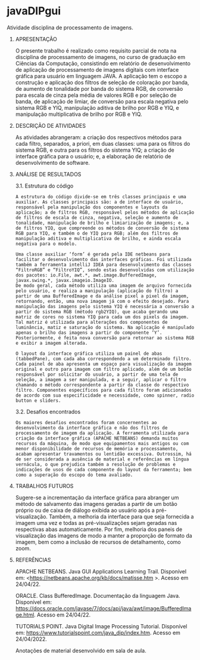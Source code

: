 # javaDIPgui
 Atividade disciplina de processamento de imagens.

1.	APRESENTAÇÃO

    O presente trabalho é realizado como requisito parcial de nota na disciplina de processamento de imagens, no curso de graduação em Ciências da Computação, consistindo em relatório de desenvolvimento de aplicação de processamento de imagens digitais com interface gráfica para usuário em linguagem JAVA. A aplicação tem o escopo a construção e aplicação dos filtros de seleção de coloração por banda, de aumento de tonalidade por banda do sistema RGB, de conversão para escala de cinza pela média de valores RGB e por seleção de banda, de aplicação de limiar, de conversão para escala negativa pelo sistema RGB e YIQ, manipulação aditiva de brilho por RGB e YIQ, e manipulação multiplicativa de brilho por RGB e YIQ.

2.	DESCRIÇÃO DE ATIVIDADES

    As atividades abrangeram: a criação dos respectivos métodos para cada filtro, separados, a priori, em duas classes: uma para os filtros do sistema RGB, e outra para os filtros do sistema YIQ; a criação de interface gráfica para o usuário; e, a elaboração de relatório de desenvolvimento de software.

3.	ANÁLISE DE RESULTADOS

    3.1.	Estrutura do código
    
        A estrutura do código divide-se em três classes principais e uma auxiliar. As classes principais são: a de interface de usuário, responsável pela manipulação dos componentes e layouts da aplicação; a de filtros RGB, responsável pelos métodos de aplicação de filtros de escala de cinza, negativa, seleção e aumento de tonalidade, manipulação de brilho e limiarização de imagens; e, a de filtros YIQ, que compreende os métodos de conversão de sistema RGB para YIQ, e também o de YIQ para RGB; além dos filtros de manipulação aditiva e multiplicativa de brilho, e ainda escala negativa para o modelo.

        Uma classe auxiliar ‘form’ é gerada pela IDE netbeans para facilitar o desenvolvimento das interfaces gráficas. Foi utilizada também a ferramenta intelliJ IDEA para desenvolvimento das classes “FiltroRGB” e “FiltroYIQ”, sendo estas desenvolvidas com utilização dos pacotes: io.File, awt.*, awt.image.BufferedImage, javax.swing.*, javax.imageio.ImageIO.
        De modo geral, cada método utiliza uma imagem de arquivo fornecida pelo usuário, e realiza a manipulação (aplicação do filtro) a partir de uma BufferedImage e da análise pixel a pixel da imagem, retornando, então, uma nova imagem já com o efeito desejado. Para manipulação das imagens pelo sistema YIQ é necessária a conversão a partir do sistema RGB (método rgb2YIQ), que acaba gerando uma matriz de cores no sistema YIQ para cada um dos pixels da imagem. Tal matriz é utilizada para alterações dos componentes de luminância, matiz e saturação do sistema. Na aplicação é manipulado apenas o brilho das imagens a partir do componente ‘Y’. Posteriormente, é feita nova conversão para retornar ao sistema RGB e exibir a imagem alterada.

        O layout da interface gráfica utiliza um painel de abas (tabbedPane), com cada aba correspondendo a um determinado filtro. Cada painel de aba apresenta um espaço para visualização da imagem original e outro para imagem com filtro aplicado, além de um botão responsável por solicitar do usuário, a partir de uma tela de seleção, a imagem a ser manipulada, e a seguir, aplicar o filtro chamando o método correspondente a partir da classe do respectivo filtro. Componentes específicos para cada filtro foram adicionados de acordo com sua especificidade e necessidade, como spinner, radio button e sliders. 

    3.2.	Desafios encontrados
    
        Os maiores desafios encontrados foram concernentes ao desenvolvimento da interface gráfica e não dos filtros de processamento de imagem da aplicação. A ferramenta utilizada para criação da interface gráfica (APACHE NETBEANS) demanda muitos recursos da máquina, de modo que equipamentos mais antigos ou com menor disponibilidade de recursos de memória e processamento, acabam apresentar travamentos ou lentidão excessiva. Outrossim, há de ser considerada a ausência de material e referências em língua vernácula, o que prejudica também a resolução de problemas e indicações de usos de cada componente do layout da ferramenta; bem como a superação do escopo do tema avaliado.

4.	TRABALHOS FUTUROS

    Sugere-se a incrementação da interface gráfica para abranger um método de salvamento das imagens geradas a partir de um botão próprio ou de caixa de diálogo exibida ao usuário após a pré-visualização. Também, a melhoria da interface para que seja fornecida a imagem uma vez e todas as pré-visualizações sejam geradas nas respectivas abas automaticamente. Por fim, melhoria dos paneis de visualização das imagens de modo a manter a proporção de formato da imagem, bem como a inclusão de recursos de detalhamento, como zoom.

5.	REFERÊNCIAS

    APACHE NETBEANS. Java GUI Applications Learning Trail. Disponível em: <https://netbeans.apache.org/kb/docs/matisse.htm >. Acesso em 24/04/22.

    ORACLE. Class BufferedImage. Documentação da linguagem Java. Disponível em: <https://docs.oracle.com/javase/7/docs/api/java/awt/image/BufferedImage.html>. Acesso em 24/04/22.

    TUTORIALS POINT. Java Digital Image Processing Tutorial. Disponível em: <https://www.tutorialspoint.com/java_dip/index.htm>. Acesso em 24/04/2022.

    Anotações de material desenvolvido em sala de aula.
